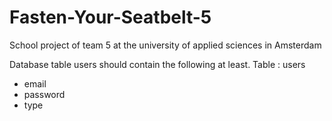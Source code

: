 # Fasten-Your-Seatbelt-5
School project of team 5 at the university of applied sciences in Amsterdam

Database table users should contain the following at least.
Table : users
- email
- password
- type

